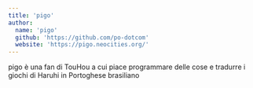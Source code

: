 ```yaml
---
title: 'pigo'
author:
  name: 'pigo'
  github: 'https://github.com/po-dotcom'
  website: 'https://pigo.neocities.org/'
---
```


pigo è una fan di TouHou a cui piace programmare delle cose e tradurre i giochi di Haruhi in Portoghese brasiliano